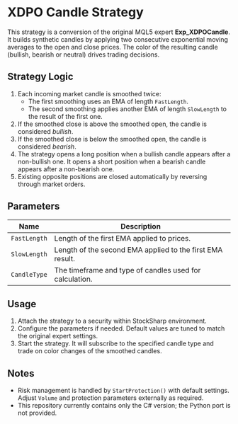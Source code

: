 # XDPO Candle Strategy

This strategy is a conversion of the original MQL5 expert **Exp_XDPOCandle**. It builds synthetic candles by applying two consecutive exponential moving averages to the open and close prices. The color of the resulting candle (bullish, bearish or neutral) drives trading decisions.

## Strategy Logic

1. Each incoming market candle is smoothed twice:
   - The first smoothing uses an EMA of length `FastLength`.
   - The second smoothing applies another EMA of length `SlowLength` to the result of the first one.
2. If the smoothed close is above the smoothed open, the candle is considered *bullish*.
3. If the smoothed close is below the smoothed open, the candle is considered *bearish*.
4. The strategy opens a long position when a bullish candle appears after a non-bullish one. It opens a short position when a bearish candle appears after a non-bearish one.
5. Existing opposite positions are closed automatically by reversing through market orders.

## Parameters

| Name | Description |
|------|-------------|
| `FastLength` | Length of the first EMA applied to prices. |
| `SlowLength` | Length of the second EMA applied to the first EMA result. |
| `CandleType` | The timeframe and type of candles used for calculation. |

## Usage

1. Attach the strategy to a security within StockSharp environment.
2. Configure the parameters if needed. Default values are tuned to match the original expert settings.
3. Start the strategy. It will subscribe to the specified candle type and trade on color changes of the smoothed candles.

## Notes

- Risk management is handled by `StartProtection()` with default settings. Adjust `Volume` and protection parameters externally as required.
- This repository currently contains only the C# version; the Python port is not provided.
